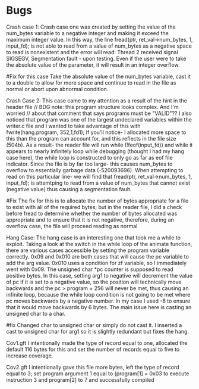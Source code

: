<h1>Bugs</h1>

Crash case 1:
Crash case one was created by setting the value of the num_bytes variable to a negative integer and making it exceed the maximum integer value. In this way, the line fread(ptr, ret_val->num_bytes, 1, input_fd); is not able to read from a value of num_bytes as a negative space to read is nonexistent and the error will read: Thread 2 received signal SIGSEGV, Segmentation fault - upon testing. Even if the user were to take the absolute value of the parameter, it will result in an integer overflow.  

#Fix for this case
Take the absolute value of the num_bytes variable, cast it to a double to allow for more space and continue to read in the file as normal or abort upon abnormal condition.

Crash Case 2:
This case came to my attention as a result of the hint in the header file // BDG note: this program structure looks complex. And I'm worried
 //           about that comment that says programs must be "VALID"??  I also noticed that program was one of the largest undeclared variables within the writer.c file and I wanted to take advantage of this with fwrite(hang.program, 352,1,fd1); If you'll notice- I allocated more space to this than the program can account for, and this reflects in the file size (504b). As a result- the reader file will run  while (!feof(input_fd)) and while it appears to nearly infinitely loop while debugging (thought I had my hang case here), the while loop is constructed to only go as far as eof file indicator. Since the file is by far too large- this causes num_bytes to overflow to essentially garbage data (-520093696). When attempting to read on this particular line- we will find that fread(ptr, ret_val->num_bytes, 1, input_fd); is attemtping to read from a value of num_bytes that cannot exist (negative value) thus causing a segmentation fault.


#Fix
 The fix for this is to allocate the number of bytes appropriate for a file to exist with all of the required bytes; but in the reader file, I did a check before fread to determine whether the number of bytes allocated was appropriate and to ensure that it is not negative, therefore, during an overflow case, the file will proceed reading as normal

Hang Case:
The hang case is an interesting one that took me a while to exploit. Taking a look at the switch in the while loop of the animate function, there are various cases accessible by setting the program variable correctly. 0x09 and 0x010 are both cases that will cause the pc variable to add the arg value. 0x010 uses a condition for zf variable, so I immediately went with 0x09. The unsigned char *pc counter  is supposed to read positive bytes. In this case, setting arg1 to negative will decrement the value of pc if it is set to a negative value, so the position will technically move backwards and the pc > program + 256 will never be met, thus causing an infinite loop, because the while loop condition is not going to be met where pc moves backwards by a negative number. In my case I used -6 to ensure that it would move backwards by 6 bytes. The main issue here is casting an unsigned char to a char.

#fix
Changed char to unsigned char or simply do not cast it. I inserted a cast to unsigned char for arg1 so it is slightly redundant but fixes the hang.



Cov1.gft
I intentionally made the type of record equal to one, allocated the default 116 bytes for this and set the number of records equal to five to increase coverage.

Cov2.gft
I intentionally gave this file more bytes, left the type of record equal to 3; set program argument 1 equal to (program[1] = 0x03 to execute instruction 3 and program[2] to 7 and successfully compiled

